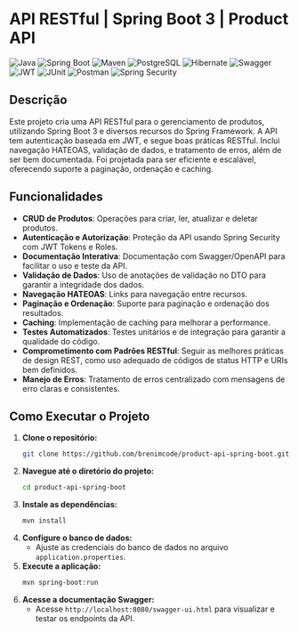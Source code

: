 # API RESTful | Spring Boot 3 | Product API

![Java](https://img.shields.io/badge/java-%23ED8B00.svg?style=for-the-badge&logo=openjdk&logoColor=white) ![Spring Boot](https://img.shields.io/badge/spring--boot-%236DB33F.svg?style=for-the-badge&logo=springboot&logoColor=white) ![Maven](https://img.shields.io/badge/ApacheMaven-C71A36?logo=apachemaven&logoColor=white&style=for-the-badge) ![PostgreSQL](https://img.shields.io/badge/postgresql-%23316192.svg?style=for-the-badge&logo=postgresql&logoColor=white) ![Hibernate](https://img.shields.io/badge/Hibernate-59666C.svg?style=for-the-badge&logo=hibernate&logoColor=white)
![Swagger](https://img.shields.io/badge/Swagger-85EA2D?style=for-the-badge&logo=swagger&logoColor=black) ![JWT](https://img.shields.io/badge/JWT-black?style=for-the-badge&logo=JSON%20web%20tokens) ![JUnit](https://img.shields.io/badge/JUnit-25A162.svg?style=for-the-badge&logo=JUnit&logoColor=white)
![Postman](https://img.shields.io/badge/Postman-FF6C37?style=for-the-badge&logo=postman&logoColor=white)
![Spring Security](https://img.shields.io/badge/Spring%20Security-6DB33F?style=for-the-badge&logo=spring-security&logoColor=white)

## Descrição

Este projeto cria uma API RESTful para o gerenciamento de produtos, utilizando Spring Boot 3 e diversos recursos do Spring Framework. A API tem autenticação baseada em JWT,
e segue boas práticas RESTful. Inclui navegação HATEOAS, validação de dados, e tratamento de erros, além de ser bem documentada. Foi projetada para ser eficiente e escalável, oferecendo suporte a paginação, ordenação e caching.

## Funcionalidades

- **CRUD de Produtos**: Operações para criar, ler, atualizar e deletar produtos.
- **Autenticação e Autorização**: Proteção da API usando Spring Security com JWT Tokens e Roles.
- **Documentação Interativa**: Documentação com Swagger/OpenAPI para facilitar o uso e teste da API.
- **Validação de Dados**: Uso de anotações de validação no DTO para garantir a integridade dos dados.
- **Navegação HATEOAS**: Links para navegação entre recursos.
- **Paginação e Ordenação**: Suporte para paginação e ordenação dos resultados.
- **Caching**: Implementação de caching para melhorar a performance.
- **Testes Automatizados**: Testes unitários e de integração para garantir a qualidade do código.
- **Comprometimento com Padrões RESTful**: Seguir as melhores práticas de design REST, como uso adequado de códigos de status HTTP e URIs bem definidos.
- **Manejo de Erros**: Tratamento de erros centralizado com mensagens de erro claras e consistentes.

## Como Executar o Projeto

1. **Clone o repositório:**
    ```bash
    git clone https://github.com/brenimcode/product-api-spring-boot.git
    ```
2. **Navegue até o diretório do projeto:**
    ```bash
    cd product-api-spring-boot
    ```
3. **Instale as dependências:**
    ```bash
    mvn install
    ```
4. **Configure o banco de dados:**
   - Ajuste as credenciais do banco de dados no arquivo `application.properties`.
5. **Execute a aplicação:**
    ```bash
    mvn spring-boot:run
    ```
6. **Acesse a documentação Swagger:**
   - Acesse `http://localhost:8080/swagger-ui.html` para visualizar e testar os endpoints da API.
